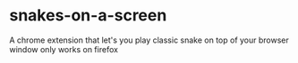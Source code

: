 # snakes-on-a-screen
A chrome extension that let's you play classic snake on top of your browser window
only works on firefox
